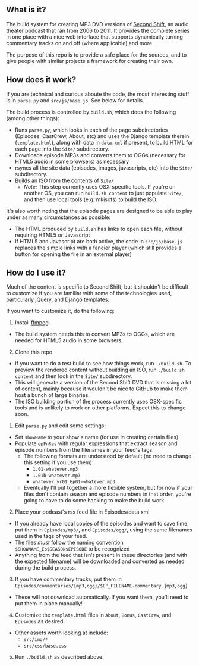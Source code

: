 ## What is it?
The build system for creating MP3 DVD versions of [Second Shift](http://www.secondshiftpodcast.com), an audio theater podcast that ran from 2006 to 2011. It provides the complete series in one place with a nice web interface that supports dynamically turning commentary tracks on and off (where applicable),and more. 

The purpose of this repo is to provide a safe place for the sources, and to give people with similar projects a framework for creating their own. 

## How does it work?
If you are technical and curious aboute the code, the most interesting stuff is in `parse.py` and `src/js/base.js`. See below for details.

The build process is controlled by `build.sh`, which does the following (among other things):
* Runs `parse.py`, which looks in each of the page subdirectories (Episodes, CastCrew, About, etc) and uses the Django template therein (`template.html`), along with data in `data.xml` if present, to build HTML for each page into the `Site/` subdirectory.
* Downloads episode MP3s and converts them to OGGs (necessary for HTML5 audio in some browsers) as necessary
* rsyncs all the site data (episodes, images, javascripts, etc) into the `Site/` subdirectory.
* Builds an ISO from the contents of `Site/`
  * *Note:* This step currently uses OSX-specific tools. If you're on another OS, you can run `build.sh content` to just populate `Site/`, and then use local tools (e.g. mkisofs) to build the ISO.

It's also worth noting that the episode pages are designed to be able to play under as many circumstances as possible:
* The HTML produced by `build.sh` has links to open each file, without requiring HTML5 or Javascript
* If HTML5 and Javascript are both active, the code in `src/js/base.js` replaces the simple links with a fancier player (which still provides a button for opening the file in an external player)

## How do I use it?
Much of the content is specific to Second Shift, but it shouldn't be difficult to customize if you are familiar with some of the technologies used, particularly [jQuery](http://api.jquery.com/), and [Django templates](http://django.readthedocs.org/en/latest/topics/templates.html). 

If you want to customize it, do the following:

1. Install [ffmpeg](http://ffmpeg.org). 
  * The build system needs this to convert MP3s to OGGs, which are needed for HTML5 audio in some browsers.
2. Clone this repo
  * If you want to do a test build to see how things work, run `./build.sh`. To preview the rendered content without building an ISO, run `./build.sh content` and then look in the `Site/` subdirectory.
  * This will generate a version of the Second Shift DVD that is missing a lot of content, mainly because it wouldn't be nice to GitHub to make them host a bunch of large binaries. 
  * The ISO building portion of the process currently uses OSX-specific tools and is unlikely to work on other platforms. Expect this to change soon. 
1. Edit `parse.py` and edit some settings:
  * Set `showName` to your show's name (for use in creating certain files)
  * Populate `epFnRes` with regular expressions that extract season and episode numbers from the filenames in your feed's <link> tags.  
    * The following formats are understood by default (no need to change this setting if you use them):
      * `1.01-whatever.mp3`
      * `1.01b-whatever.mp3`
      * `whatever_yr01_Ep01-whatever.mp3`
    * Eventually I'll put together a more flexible system, but for now if your files don't contain season and episode numbers in that order, you're going to have to do some hacking to make the build work.
2. Place your podcast's rss feed file in Episodes/data.xml 
  * If you already have local copies of the episodes and want to save time, put them in `Episodes/mp3/`, and `Episodes/ogg/`, using the same filenames used in the <link> tags of your feed. 
  * The files *must* follow the naming convention `$SHOWNAME_Ep$SEASON$EPISODE` to be recognized 
  * Anything from the feed that isn't present in these directories (and with the expected filename) will be downloaded and converted as needed during the build process.
3. If you have commentary tracks, put them in `Episodes/commentaries/{mp3,ogg}/$EP_FILENAME-commentary.{mp3,ogg}`
  * These will not download automatically. If you want them, you'll need to put them in place manually! 
4. Customize the `template.html` files in `About`, `Bonus`, `CastCrew`, and `Episodes` as desired.
  * Other assets worth looking at include:
    * `src/img/*`
    * `src/css/base.css`
5. Run `./build.sh` as described above.

